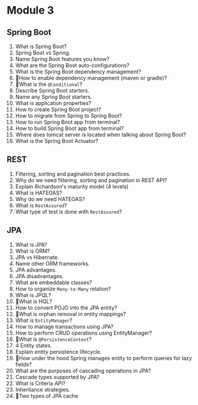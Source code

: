 # Module 3

## Spring Boot

1. What is Spring Boot?
2. Spring Boot vs Spring.
3. Name Spring Boot features you know?
4. What are the Spring Boot auto-configurations?
5. What is the Spring Boot dependency management?
6. 🍁How to enable dependency management (maven or gradle)?
7. 🍁What is the `@Conditional`?
8. Describe Spring Boot starters.
9. Name any Spring Boot starters.
10. What is application properties?
11. How to create Spring Boot project?
12. How to migrate from Spring to Spring Boot?
13. How to run Spring Boot app from terminal?
14. How to build Spring Boot app from terminal?
15. Where does tomcat server is located when talking about Spring Boot?
16. What is the Spring Boot Actuator?

## REST

1. Filtering, sorting and pagination best practices.
2. Why do we need filtering, sorting and pagination in REST API?
3. Explain Richardson's maturity model (4 levels)
4. What is HATEOAS?
5. Why do we need HATEOAS?
6. What is `RestAssured`?
7. What type of test is done with `RestAssured`?

## JPA

1. What is JPA?
2. What is ORM?
3. JPA vs Hibernate.
4. Name other ORM frameworks.
5. JPA advantages.
6. JPA disadvantages.
7. What are embeddable classes?
8. How to organize `Many-to-Many` relation?
9. What is JPQL?
10. 🍁What is HQL?
11. How to convert POJO into the JPA entity?
12. 🍁What is orphan removal in entity mappings?
13. What is `EntityManager`?
14. How to manage transactions using JPA?
15. How to perform CRUD operations using EntityManager?
16. 🍁What is `@PersistenceContext`?
17. 4 Entity states.
18. Explain entity persistence lifecycle.
19. 🍁How under the hood Spring manages entity to perform queries for lazy fields?
20. What are the purposes of cascading operations in JPA?
21. Cascade types supported by JPA?
22. What is Criteria API?
23. Inheritance strategies.
24. 🍁Two types of JPA cache